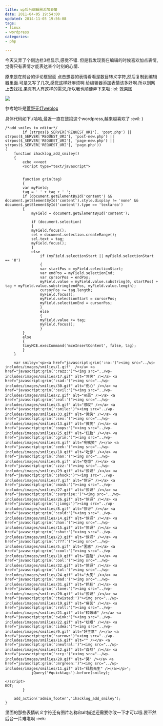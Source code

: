 ```yaml
---
title: wp后台编辑器添加表情
date: 2011-04-05 19:54:00
updated: 2014-11-05 19:56:08
tags: 
- linux
- wordpress
categories: 
- php

---
```

今天又弄了个侧边栏3栏显示,感觉不错. 但是我发现我在编辑的时候喜欢加点表情,觉得只有表情才能表达某个时刻的心情.

原来是在前台的评论框里面 点击想要的表情看看是数目转义字符,然后复制到编辑器里面.可是又写了几次,感觉这样好麻烦啊.给编辑器添加表情该多好啊.所以到网上去找找.果真有人有这样的需求,所以我也顺便弄下来啦 :lol:
效果图


<!--more-->


![](/usr/uploads/2011/04/04_01.png)

参考地址是[荒野无灯weblog](http://www.ihacklog.com/wordpress/wpskills/add-wp-smiley-for-html-and-rich-text-editor.html)

具体代码如下.(哈哈,最近一直在鼓捣这个wordpress,越来越喜欢了 :evil: )

    /*add smiles to editor*/
            if (strpos($_SERVER['REQUEST_URI'], 'post.php') || strpos($_SERVER['REQUEST_URI'], 'post-new.php') || strpos($_SERVER['REQUEST_URI'], 'page-new.php') || strpos($_SERVER['REQUEST_URI'], 'page.php'))
    {
        function ihacklog_add_smiley()
        {
            echo <<<eot
            <script type="text/javascript">


            function grin(tag)
            {
            var myField;
            tag = ' ' + tag + ' ';
            if (document.getElementById('content') && document.getElementById('content').style.display != 'none' && document.getElementById('content').type == 'textarea')
            {
                myField = document.getElementById('content');

                if (document.selection)
                {
                myField.focus();
                sel = document.selection.createRange();
                sel.text = tag;
                myField.focus();
                }
                else
                    if (myField.selectionStart || myField.selectionStart == '0')
                    {
                    var startPos = myField.selectionStart;
                    var endPos = myField.selectionEnd;
                    var cursorPos = endPos;
                    myField.value = myField.value.substring(0, startPos) + tag + myField.value.substring(endPos, myField.value.length);
                    cursorPos += tag.length;
                    myField.focus();
                    myField.selectionStart = cursorPos;
                    myField.selectionEnd = cursorPos;
                    }
                    else
                    {
                    myField.value += tag;
                    myField.focus();
                    }
            }
            else
            {
            tinyMCE.execCommand('mceInsertContent', false, tag);
            }
        }

        var smiley='<p><a href="javascript:grin(':no:')"><img src="../wp-includes/images/smilies/1.gif"  /></a> <a href="javascript:grin(':razz:')"><img src="../wp-includes/images/smilies/17.gif" alt="冷笑" /></a> <a href="javascript:grin(':sad:')"><img src="../wp-includes/images/smilies/30.gif" alt="伤心" /></a> <a href="javascript:grin(':evil:')"><img src="../wp-includes/images/smilies/2.gif" alt="邪恶" /></a> <a href="javascript:grin(':eat:')"><img src="../wp-includes/images/smilies/3.gif" alt="感叹" /></a> <a href="javascript:grin(':smile:')"><img src="../wp-includes/images/smilies/33.gif" alt="微笑" /></a> <a href="javascript:grin(':sex:')"><img src="../wp-includes/images/smilies/13.gif" alt="微笑" /></a> <a href="javascript:grin(':oops:')"><img src="../wp-includes/images/smilies/25.gif" alt="红脸" /></a> <a href="javascript:grin(':grin:')"><img src="../wp-includes/images/smilies/4.gif" alt="咧嘴笑" /></a> <a href="javascript:grin(':eek:')"><img src="../wp-includes/images/smilies/18.gif" alt="吃惊" /></a> <a href="javascript:grin(':han:')"><img src="../wp-includes/images/smilies/6.gif" alt="吃惊" /></a> <a href="javascript:grin(':zzz:')"><img src="../wp-includes/images/smilies/29.gif" alt="惊讶" /></a> <a href="javascript:grin(':shock:')"><img src="../wp-includes/images/smilies/7.gif" alt="惊讶" /></a> <a href="javascript:grin(':mask:')"><img src="../wp-includes/images/smilies/27.gif" alt="惊讶" /></a> <a href="javascript:grin(':surprise:')"><img src="../wp-includes/images/smilies/26.gif" alt="惊讶" /></a> <a href="javascript:grin(':jiong:')"><img src="../wp-includes/images/smilies/8.gif" alt="惊讶" /></a> <a href="javascript:grin(':cold:')"><img src="../wp-includes/images/smilies/14.gif" alt="惊讶" /></a> <a href="javascript:grin(':han:')"><img src="../wp-includes/images/smilies/15.gif" alt="惊讶" /></a> <a href="javascript:grin(':shut:')"><img src="../wp-includes/images/smilies/23.gif" alt="惊讶" /></a> <a href="javascript:grin(':???:')"><img src="../wp-includes/images/smilies/5.gif" alt="困惑" /></a> <a href="javascript:grin(':cool:')"><img src="../wp-includes/images/smilies/10.gif" alt="耍酷" /></a> <a href="javascript:grin(':ool:')"><img src="../wp-includes/images/smilies/32.gif" alt="惊讶" /></a> <a href="javascript:grin(':lol:')"><img src="../wp-includes/images/smilies/24.gif" alt="大笑" /></a> <a href="javascript:grin(':mad:')"><img src="../wp-includes/images/smilies/31.gif" alt="抓狂" /></a> <a href="javascript:grin(':love:')"><img src="../wp-includes/images/smilies/20.gif" alt="惊讶" /></a> <a href="javascript:grin(':twisted:')"><img src="../wp-includes/images/smilies/19.gif" alt="痛苦" /></a> <a href="javascript:grin(':roll:')"><img src="../wp-includes/images/smilies/21.gif" alt="转眼珠" /></a> <a href="javascript:grin(':wink:')"><img src="../wp-includes/images/smilies/22.gif" alt="眨眼" /></a> <a href="javascript:grin(':idea:')"><img src="../wp-includes/images/smilies/9.gif" alt="好主意" /></a> <a href="javascript:grin(':arrow:')"><img src="../wp-includes/images/smilies/16.gif" alt="" /></a> <a href="javascript:grin(':neutral:')"><img src="../wp-includes/images/smilies/12.gif" alt="自然" /></a> <a href="javascript:grin(':cry:')"><img src="../wp-includes/images/smilies/28.gif" alt="哭" /></a> <a href="javascript:grin(':mrgreen:')"><img src="../wp-includes/images/smilies/11.gif" alt="绿脸先生" /></a></p>';
                jQuery('#quicktags').before(smiley);

    </script>
    EOT;
            }

        add_action('admin_footer','ihacklog_add_smiley');
    }
里面的那些表情转义字符还有图片名称和alt描述还需要你改一下才可以哦.要不然后台一片难堪啊 :eek:
